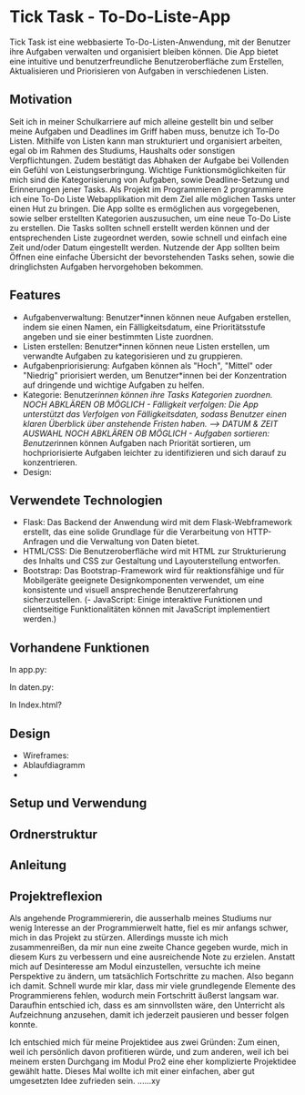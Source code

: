 # Tick Task - To-Do-Liste-App
Tick Task ist eine webbasierte To-Do-Listen-Anwendung, mit der Benutzer ihre Aufgaben verwalten und organisiert bleiben können. Die App bietet eine intuitive und benutzerfreundliche Benutzeroberfläche zum Erstellen, Aktualisieren und Priorisieren von Aufgaben in verschiedenen Listen.

## Motivation

Seit ich in meiner Schulkarriere auf mich alleine gestellt bin und selber meine Aufgaben und Deadlines im Griff haben muss, benutze ich To-Do Listen. Mithilfe von Listen kann man strukturiert und organisiert arbeiten, egal ob im Rahmen des Studiums, Haushalts oder sonstigen Verpflichtungen. Zudem bestätigt das Abhaken der Aufgabe bei Vollenden ein Gefühl von Leistungserbringung. Wichtige Funktionsmöglichkeiten für mich sind die Kategorisierung von Aufgaben, sowie Deadline-Setzung und Erinnerungen jener Tasks. 
Als Projekt im Programmieren 2 programmiere ich eine To-Do Liste Webapplikation mit dem Ziel alle möglichen Tasks unter einen Hut zu bringen. Die App sollte es ermöglichen aus vorgegebenen, sowie selber erstellten Kategorien auszusuchen, um eine neue To-Do Liste zu erstellen. Die Tasks sollten schnell erstellt werden können und der entsprechenden Liste zugeordnet werden, sowie schnell und einfach eine Zeit und/oder Datum eingestellt werden. Nutzende der App sollten beim Öffnen eine einfache Übersicht der bevorstehenden Tasks sehen, sowie die dringlichsten Aufgaben hervorgehoben bekommen. 

## Features

- Aufgabenverwaltung: Benutzer*innen können neue Aufgaben erstellen, indem sie einen Namen, ein Fälligkeitsdatum, eine Prioritätsstufe angeben und sie einer bestimmten Liste zuordnen.
- Listen erstellen: Benutzer*innen können neue Listen erstellen, um verwandte Aufgaben zu kategorisieren und zu gruppieren.
- Aufgabenpriorisierung: Aufgaben können als "Hoch", "Mittel" oder "Niedrig" priorisiert werden, um Benutzer*innen bei der Konzentration auf dringende und wichtige Aufgaben zu helfen.
- Kategorie: Benutzer*innen können ihre Tasks Kategorien zuordnen.
NOCH ABKLÄREN OB MÖGLICH - Fälligkeit verfolgen: Die App unterstützt das Verfolgen von Fälligkeitsdaten, sodass Benutzer einen klaren Überblick über anstehende Fristen haben. --> DATUM & ZEIT AUSWAHL
NOCH ABKLÄREN OB MÖGLICH - Aufgaben sortieren: Benutzer*innen können Aufgaben nach Priorität sortieren, um hochpriorisierte Aufgaben leichter zu identifizieren und sich darauf zu konzentrieren.
- Design: 

## Verwendete Technologien

- Flask: Das Backend der Anwendung wird mit dem Flask-Webframework erstellt, das eine solide Grundlage für die Verarbeitung von HTTP-Anfragen und die Verwaltung von Daten bietet.
- HTML/CSS: Die Benutzeroberfläche wird mit HTML zur Strukturierung des Inhalts und CSS zur Gestaltung und Layouterstellung entworfen.
- Bootstrap: Das Bootstrap-Framework wird für reaktionsfähige und für Mobilgeräte geeignete Designkomponenten verwendet, um eine konsistente und visuell ansprechende Benutzererfahrung sicherzustellen.
(- JavaScript: Einige interaktive Funktionen und clientseitige Funktionalitäten können mit JavaScript implementiert werden.)

## Vorhandene Funktionen
In app.py:

In daten.py:

In Index.html?

## Design
- Wireframes: 
- Ablaufdiagramm
- 

## Setup und Verwendung

## Ordnerstruktur

## Anleitung

## Projektreflexion
Als angehende Programmiererin, die ausserhalb meines Studiums nur wenig Interesse an der Programmierwelt hatte, fiel es mir anfangs schwer, mich in das Projekt zu stürzen. Allerdings musste ich mich zusammenreißen, da mir nun eine zweite Chance gegeben wurde, mich in diesem Kurs zu verbessern und eine ausreichende Note zu erzielen. Anstatt mich auf Desinteresse am Modul einzustellen, versuchte ich meine Perspektive zu ändern, um tatsächlich Fortschritte zu machen. Also begann ich damit. Schnell wurde mir klar, dass mir viele grundlegende Elemente des Programmierens fehlen, wodurch mein Fortschritt äußerst langsam war. Daraufhin entschied ich, dass es am sinnvollsten wäre, den Unterricht als Aufzeichnung anzusehen, damit ich jederzeit pausieren und besser folgen konnte. 

Ich entschied mich für meine Projektidee aus zwei Gründen: Zum einen, weil ich persönlich davon profitieren würde, und zum anderen, weil ich bei meinem ersten Durchgang im Modul Pro2 eine eher komplizierte Projektidee gewählt hatte. Dieses Mal wollte ich mit einer einfachen, aber gut umgesetzten Idee zufrieden sein. 
......xy
